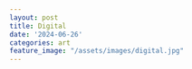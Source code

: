 ```yaml
---
layout: post
title: Digital
date: '2024-06-26'
categories: art
feature_image: "/assets/images/digital.jpg"
---
```

